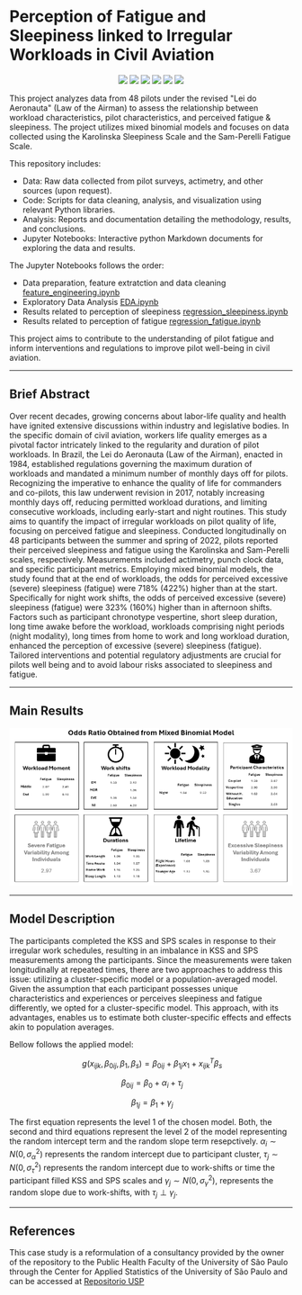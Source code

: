 # Perception of Fatigue and Sleepiness linked to Irregular Workloads in Civil Aviation

<p style="text-align: center;"> <img src="https://img.shields.io/badge/Python 3-statsmodels-blue?logo=SimpleIconName&logoColor=ColorName&style=ShieldStyle" /> <img src="https://img.shields.io/badge/Python 3-pandas-darkblue?logo=SimpleIconName&logoColor=ColorName&style=ShieldStyle" /> <img src="https://img.shields.io/badge/Python 3-numpy-darkgreen?logo=SimpleIconName&logoColor=ColorName&style=ShieldStyle" /> <img src="https://img.shields.io/badge/Python 3-seaborn-green?logo=SimpleIconName&logoColor=ColorName&style=ShieldStyle" /> <img src="https://img.shields.io/badge/Python 3-matplotlib-lightblue?logo=SimpleIconName&logoColor=ColorName&style=ShieldStyle" /> <img src="https://img.shields.io/badge/Python 3-Jupyter-orange?logo=SimpleIconName&logoColor=ColorName&style=ShieldStyle" /> </p>

This project analyzes data from 48 pilots under the revised "Lei do Aeronauta" (Law of the Airman) to assess the relationship between workload characteristics, pilot characteristics, and perceived fatigue & sleepiness. The project utilizes mixed binomial models and focuses on data collected using the Karolinska Sleepiness Scale and the Sam-Perelli Fatigue Scale.

This repository includes:

* Data: Raw data collected from pilot surveys, actimetry, and other sources (upon request).
* Code: Scripts for data cleaning, analysis, and visualization using relevant Python libraries.
* Analysis: Reports and documentation detailing the methodology, results, and conclusions.
* Jupyter Notebooks: Interactive python Markdown documents for exploring the data and results.

The Jupyter Notebooks follows the order:

* Data preparation, feature extratction and data cleaning [feature_engineering.ipynb](feature_engineering.ipynb)
* Exploratory Data Analysis [EDA.ipynb](EDA.ipynb)
* Results related to perception of sleepiness [regression_sleepiness.ipynb](regression_sleepiness.ipynb)
* Results related to perception of fatigue [regression_fatigue.ipynb](regression_fatigue.ipynb)

This project aims to contribute to the understanding of pilot fatigue and inform interventions and regulations to improve pilot well-being in civil aviation.

---

## Brief Abstract

Over recent decades, growing concerns about labor-life quality and health have ignited extensive discussions within industry and legislative bodies. In the specific domain of civil aviation, workers life quality emerges as a pivotal factor intricately linked to the regularity and duration of pilot workloads. In Brazil, the Lei do Aeronauta (Law of the Airman), enacted in 1984, established regulations governing the maximum duration of workloads and mandated a minimum number of monthly days off for pilots. Recognizing the imperative to enhance the quality of life for commanders and co-pilots, this law underwent revision in 2017, notably increasing monthly days off, reducing permitted workload durations, and limiting consecutive workloads, including early-start and night routines. This study aims to quantify the impact of irregular workloads on pilot quality of life, focusing on perceived fatigue and sleepiness. Conducted longitudinally on 48 participants between the summer and spring of 2022, pilots reported their perceived sleepiness and fatigue using the Karolinska and Sam-Perelli scales, respectively. Measurements included actimetry, punch clock data, and specific participant metrics. Employing mixed binomial models, the study found that at the end of workloads, the odds for perceived excessive (severe) sleepiness (fatigue) were 718% (422%) higher than at the start. Specifically for night work shifts, the odds of perceived excessive (severe) sleepiness (fatigue) were 323% (160%) higher than in afternoon shifts. Factors such as participant chronotype vespertine, short sleep duration, long time awake before the workload, workloads comprising night periods (night modality), long times from home to work and long workload duration, enhanced the perception of excessive (severe) sleepiness (fatigue). Tailored interventions and potential regulatory adjustments are crucial for pilots well being and to avoid labour risks associated to sleepiness and fatigue.

---

## Main Results

![Figure](figures/fig_resultado.png)

---

## Model Description

The participants completed the KSS and SPS scales in response to their irregular work schedules, resulting in an imbalance in KSS and SPS measurements among the participants. Since the measurements were taken longitudinally at repeated times, there are two approaches to address this issue: utilizing a cluster-specific model or a population-averaged model. Given the assumption that each participant possesses unique characteristics and experiences or perceives sleepiness and fatigue differently, we opted for a cluster-specific model. This approach, with its advantages, enables us to estimate both cluster-specific effects and effects akin to population averages.

Bellow follows the applied model:

$$\ g(x_{ijk},\beta_{0ij},\beta_{1},\beta_s) = \beta_{0ij}+\beta_{1j}x_{1}+x_{ijk}^{T}\beta_s$$

$$\ \beta_{0ij} = \beta_0 + \alpha_i + \tau_j$$

$$\ \beta_{1j} = \beta_1 + \gamma_j$$

The first equation represents the level 1 of the chosen model. Both, the second and third equations represent the level 2 of the model representing the random intercept term and the random slope term resepctively. $\alpha_{i} \sim N(0,\sigma_{\alpha}^2)$ represents the random intercept due to participant cluster, $\tau_{j} \sim N(0,\sigma_{\tau}^2)$ represents the random intercept due to work-shifts or time the participant filled KSS and SPS scales and $\gamma_{j} \sim N(0,\sigma_{\gamma}^2)$, represents the random slope due to work-shifts, with $\tau_{j} \perp \gamma_{j}$. 

---

## References

This case study is a reformulation of a consultancy provided by the owner of the repository to the Public Health Faculty of the University of São Paulo through the Center for Applied Statistics of the University of São Paulo and can be accessed at [Repositorio USP](https://repositorio.usp.br/item/003118043)
